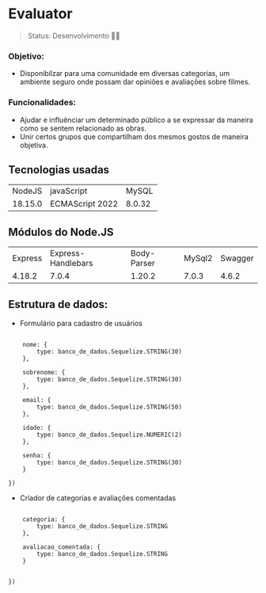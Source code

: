 # Evaluator

> Status: Desenvolvimento 🧑‍💻

### Objetivo:
* Disponibilzar para uma comunidade em diversas categorias, um ambiente seguro onde possam dar opiniões e avaliações sobre filmes.

### Funcionalidades:
* Ajudar e influênciar um determinado público a se expressar da maneira como se sentem relacionado as obras.
* Unir certos grupos que compartilham dos mesmos gostos de maneira objetiva.

## Tecnologias usadas
<table>
  <tr> 
    <td> NodeJS </td>
    <td> javaScript </td>
    <td> MySQL </td>
  </tr>
  <tr>
    <td> 18.15.0 </td>
    <td> ECMAScript 2022 </td>
    <td> 8.0.32 </td>
  </tr>
</table>

## Módulos do Node.JS
<table>
  <tr>
    <td> Express </td>
    <td> Express-Handlebars </td>
    <td> Body-Parser </td>
    <td> MySql2 </td>
    <td> Swagger </td>
   </tr>
   <tr>
    <td> 4.18.2 </td>
    <td> 7.0.4 </td>
    <td> 1.20.2 </td>	
    <td> 7.0.3 </td>	
    <td> 4.6.2 </td>	
  </tr>
 </table>
    
## Estrutura de dados:

* Formulário para cadastro de usuários
~~~ const Usuario = banco_de_dados.sequelize.define('usuarios', {

    nome: {
        type: banco_de_dados.Sequelize.STRING(30)
    },

    sobrenome: {
        type: banco_de_dados.Sequelize.STRING(30)
    },

    email: {
        type: banco_de_dados.Sequelize.STRING(50)
    },

    idade: {
        type: banco_de_dados.Sequelize.NUMERIC(2)
    },

    senha: {
        type: banco_de_dados.Sequelize.STRING(30)
    }

})
~~~

* Criador de categorias e avaliações comentadas
~~~ const Variedade = banco_de_dados.sequelize.define('Variedade', {

    categoria: {
        type: banco_de_dados.Sequelize.STRING
    },

    avaliacao_comentada: {
        type: banco_de_dados.Sequelize.STRING
    }


})
~~~

